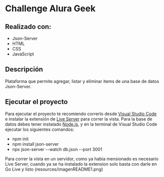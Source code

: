 # Challenge Alura Geek

## Realizado con:
- Json-Server
- HTML
- CSS
- JavaScript

## Descripción
Plataforma que permite agregar, listar y eliminar items de una base de datos Json-Server.

## Ejecutar el proyecto
Para ejecutar el proyecto te recomiendo correrlo desde [Visual Studio Code](https://code.visualstudio.com/) e instalar la extensión de [Live Server](https://marketplace.visualstudio.com/items?itemName=ritwickdey.LiveServer) para correr la vista. Para la base de datos debes tener instalado [Node.js](https://nodejs.org/en/download/current), y en la terminal de Visual Studio Code ejecutar los siguientes comandos:
- npm init
- npm install json-server
- npx json-server --watch db.json --port 3001

Para correr la vista en un servidor, como ya habia mensionado es necesario Live Server, cuando ya se ha instalado la extension solo basta con darle en Go Live y listo
(resources/imagenREADME1.png)
